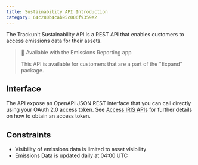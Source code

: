 ```yaml
---
title: Sustainability API Introduction 
category: 64c280b4cab95c006f9359e2
---
```


The Trackunit Sustainability API is a REST API that enables customers to access emissions data for their assets.

> 📘 Available with the Emissions Reporting app
>
> This API is available for customers that are a part of the "Expand" package.

## Interface

The API expose an OpenAPI JSON REST interface that you can call directly using your OAuth 2.0 access token. See [Access IRIS APIs](../reference/access-token) for further details on how to obtain an access token.

## Constraints

- Visibility of emissions data is limited to asset visibility 
- Emissions Data is updated daily at 04:00 UTC